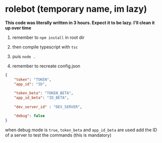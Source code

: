 # rolebot (temporary name, im lazy)

**This code was literally written in 3 hours. Expect it to be lazy. I'll clean it up over time**

1. remember to `npm install` in root dir
2. then compile typescript with `tsc`
3. puis `node .`


4. remember to recreate config.json
```json
{
    "token": "TOKEN",
    "app_id": "ID",
    
    "token_beta": "TOKEN_BETA",
    "app_id_beta": "ID_BETA",
    
    "dev_server_id" : "DEV_SERVER",

    "debug": false
}
```
when debug mode is `true`, `token_beta` and `app_id_beta` are used
add the ID of a server to test the commands (this is mandatory)
